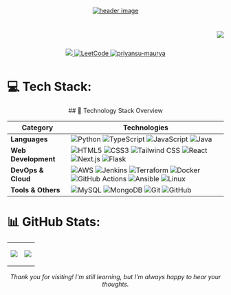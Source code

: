 
<p align="center">
  <a href="https://priyansu.vercel.app/">
    <img src="https://github.com/PriyansuMaurya/PriyansuMaurya/assets/101447544/9d9eb2ea-2f73-49dc-808d-f969ec9440fa" alt="header image"/>
  </a>
</p>

<div>
<img align="right" src="https://api.visitorbadge.io/api/visitors?path=https%3A%2F%2Fgithub.com%2FPriyansuMauryal%2FPriyansuMaurya&label=VISITORS&labelColor=%65000&countColor=%FFFFFF">
<h1 align="center"></h1> 
</div>

<br>
<div>
<p align="center" style="padding: 10px;">
<a href="mailto:pr17anshu@gmail.com">
  <img src="https://img.shields.io/badge/Gmail-8C94A5?style=for-the-badge&logo=gmail&logoColor=FFFFFF" />
</a>
<a href="https://leetcode.com/priyanshu-maurya/">

  <img src="https://img.shields.io/badge/LeetCode-8C94A5?style=for-the-badge&logo=leetcode&logoColor=FFFFFF" alt="LeetCode" />
</a>
<a href="https://priyansu-maurya.medium.com/">
  <img src="https://img.shields.io/badge/Medium-8C94A5?style=for-the-badge&logo=medium&logoColor=FFFFFF" alt="priyansu-maurya" />
</a>
</p>
</div>
<h1 align="center"></h1> 
<!-- > **Let my projects speak about me** -->

<!-- ## Projects 👨‍💻


### <img src="https://ytmp.itsvg.in/PicsArt_11-13-11.55.52.png" width="16px" />  YTMP : YouTube Music Player 
[YTMP : YouTube Music Player]() is the First and the Only YouTube Music Player that lets you play any youtube video as audio with tons of features such as Background play, Playlist merger, No Ads, and many more for free while saving up to 98% of your data.

### <img src="https://capturemytweet.in/logo.png" width="16px" />  Capture my Tweet
Presenting [Capture my Tweet]() , Turn your tweets into wonderful images and post them anywhere! Tons of Features and Customisations, all for free ! 

### <img src="https://metaseo.itsvg.in/logo.png" width="16px" />  metaSEO : Meta tags for best SEO
[metaSEO]() lets you generate meta tags in one click for the best SEO of your website, rank high in search results, and appear unique when someone shares your link!

### <img src="https://visitcount.itsvg.in/logo.png" width="16px" />  Visit Count Pro
[Visit Count Pro]() is More than just a Visit Counter. Best Customization, Realtime Analytics, Best No-Code Solution, Works everywhere, all for free !

### <img src="https://gprm.itsvg.in/logo.png" width="16px" />  GPRM : GitHub Profile ReadMe Maker
[GPRM]() is the Best Profile Generator, Create your perfect GitHub Profile ReadMe in the best possible way. Lots of features and tools included, all for free !

### <img src="https://blazeup.itsvg.in/logo.png" width="16px" /> BlazeUp
[BlazeUp]() provides Blazzzing fast responses directly to your inbox. Endless Integrations, Countless awesome things to do with BlazeUp. -->


# 💻 Tech Stack:

<p align="center">
<!-- Programming Languages -->
## 🚀 Technology Stack Overview

| **Category**       | **Technologies** |
|--------------------|------------------|
| **Languages** | ![Python](https://img.shields.io/badge/python-3670A0?style=for-the-badge&logo=python&logoColor=ffdd54) ![TypeScript](https://img.shields.io/badge/typescript-%23007ACC.svg?style=for-the-badge&logo=typescript&logoColor=white) ![JavaScript](https://img.shields.io/badge/javascript-%23323330.svg?style=for-the-badge&logo=javascript&logoColor=%23F7DF1E) ![Java](https://img.shields.io/badge/java-%23ED8B00.svg?style=for-the-badge&logo=java&logoColor=white)  |
| **Web Development** | ![HTML5](https://img.shields.io/badge/html5-%23E34F26.svg?style=for-the-badge&logo=html5&logoColor=white) ![CSS3](https://img.shields.io/badge/css3-%231572B6.svg?style=for-the-badge&logo=css3&logoColor=white) ![Tailwind CSS](https://img.shields.io/badge/tailwindcss-%2338B2AC.svg?style=for-the-badge&logo=tailwind-css&logoColor=white) ![React](https://img.shields.io/badge/react-%2320232a.svg?style=for-the-badge&logo=react&logoColor=%2361DAFB) ![Next.js](https://img.shields.io/badge/next.js-%23000000.svg?style=for-the-badge&logo=nextdotjs&logoColor=white) ![Flask](https://img.shields.io/badge/flask-%23000.svg?style=for-the-badge&logo=flask&logoColor=white) |
| **DevOps & Cloud** | ![AWS](https://img.shields.io/badge/AWS-%23FF9900.svg?style=for-the-badge&logo=amazon-aws&logoColor=white) ![Jenkins](https://img.shields.io/badge/jenkins-%232C5263.svg?style=for-the-badge&logo=jenkins&logoColor=white) ![Terraform](https://img.shields.io/badge/terraform-%235835CC.svg?style=for-the-badge&logo=terraform&logoColor=white) ![Docker](https://img.shields.io/badge/docker-%230db7ed.svg?style=for-the-badge&logo=docker&logoColor=white) ![GitHub Actions](https://img.shields.io/badge/github%20actions-%232671E5.svg?style=for-the-badge&logo=githubactions&logoColor=white) ![Ansible](https://img.shields.io/badge/ansible-%231A1918.svg?style=for-the-badge&logo=ansible&logoColor=white)  ![Linux](https://img.shields.io/badge/linux-%23000.svg?style=for-the-badge&logo=linux&logoColor=white) |
| **Tools & Others** | ![MySQL](https://img.shields.io/badge/mysql-%2300f.svg?style=for-the-badge&logo=mysql&logoColor=white) ![MongoDB](https://img.shields.io/badge/mongodb-%2347A248.svg?style=for-the-badge&logo=mongodb&logoColor=white) ![Git](https://img.shields.io/badge/git-%23F05032.svg?style=for-the-badge&logo=git&logoColor=white) ![GitHub](https://img.shields.io/badge/GitHub-%23121011.svg?style=for-the-badge&logo=GitHub&logoColor=white) |


</p>




# 📊 GitHub Stats:

<table align="center">
  <tr>
    <td>
      <p align="center">
        <img src="https://github-readme-streak-stats.herokuapp.com/?user=PriyansuMaurya&theme=dark&hide_border=false" />
      </p>
    </td>
    <td>
      <p align="center">
        <img src="https://github-readme-stats.vercel.app/api/top-langs/?username=PriyansuMaurya&theme=dark&hide_border=false&include_all_commits=true&count_private=true&layout=compact" />
      </p>
    </td>
  </tr>
</table>


<div align="center">

*Thank you for visiting! I'm still learning, but I'm always happy to hear your thoughts.*


</div>

<!-- ``` java
if (codeWorking){
            while (codeQuality < perfectCode){
                codeQuality++;
            }
        }
``` -->

<!-- 
<p align="right">
  <a href="https://visitcount.itsvg.in">
    <img src="https://visitcount.itsvg.in/api?id=PriyansuMaurya&icon=" height=30 width=180/>
  </a>
</p> -->


<!-- 
<p align="center">
  <br/>
 ||||||||||||------------^v^v^v^v^v^v^v^v^v^v^v^v^v^v^v^v^v^v^v^v^v^v^v^v^v^v^v^v^v^------------||||||||||||
</p> -->



